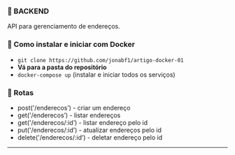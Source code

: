 ### :page_facing_up: BACKEND
API para gerenciamento de endereços.

### :page_facing_up: Como instalar e iniciar com **Docker**
- `git clone https://github.com/jonabf1/artigo-docker-01`
- **Vá para a pasta do repositório**
- `docker-compose up` (instalar e iniciar todos os serviços)

### :page_facing_up: Rotas

- post('/enderecos’) - criar um endereço
- get('/enderecos’) - listar endereços
- get('/enderecos/:id’) - listar endereço pelo id
- put('/enderecos/:id’) - atualizar endereços pelo id
- delete('/enderecos/:id’) - deletar endereço pelo id

---
